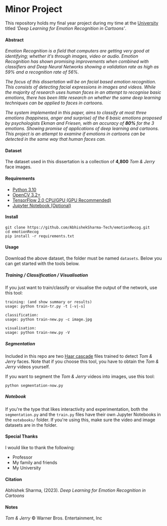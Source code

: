 # Minor Project

This repository holds my final year project during my time at the [University](https://www.google.com/) titled *'Deep Learning for Emotion Recognition in Cartoons'*.

#### Abstract

*Emotion Recognition is a field that computers are getting very good at identifying; whether it's through images, video or audio. Emotion Recognition has shown promising improvements when combined with classifiers and Deep Neural Networks showing a validation rate as high as 59% and a recognition rate of 56%.*

*The focus of this dissertation will be on facial based emotion recognition. This consists of detecting facial expressions in images and videos. While the majority of research uses human faces in an attempt to recognise basic emotions, there has been little research on whether the same deep learning techniques can be applied to faces in cartoons.*

*The system implemented in this paper, aims to classify at most three emotions (happiness, anger and surprise) of the 6 basic emotions proposed by psychologists Ekman and Friesen, with an accuracy of <b>80%</b> for the 3 emotions. Showing promise of applications of deep learning and cartoons. This project is an attempt to examine if emotions in cartoons can be detected in the same way that human faces can.*

#### Dataset

The dataset used in this dissertation is a collection of **4,800** *Tom & Jerry* face images. 

#### Requirements

+ [Python 3.10](https://python.org)
+ [OpenCV 3.2+](http://opencv.org/)
+ [TensorFlow 2.0 CPU/GPU (GPU Recommended)](https://tensorflow.org)
+ [Jupyter Notebook (Optional)](http://jupyter.org)

#### Install

```
git clone https://github.com/AbhishekSharma-Tech/emotionRecog.git
cd emotionRecog
pip install -r requirements.txt
```

#### Usage

Download the above dataset, the folder must be named `datasets`. Below you can get started with the tools below.

##### Training / Classification / Visualisation

If you just want to train/classify or visualise the output of the network, use this tool:

```
training: (and show summary or results)
usage: python train-tr.py -t [-v|-s]

classification:
usage: python train-new.py -c image.jpg

visualisation:
usage: python train-new.py -V
```

##### Segmentation

Included in this repo are two [Haar cascade](https://en.m.wikipedia.org/wiki/Viola%E2%80%93Jones_object_detection_framework) files trained to detect *Tom & Jerry* faces. Note that if you choose this tool, you have to obtain the *Tom & Jerry* videos yourself.

If you want to segment the *Tom & Jerry* videos into images, use this tool:

```
python segmentation-now.py
```

##### Notebook

If you're the type that likes interactivity and experimentation, both the `segmentation.py` and the `train.py` files have their own Jupyter Notebooks in the `notebooks/` folder. If you're using this, make sure the video and image datasets are in the folder.

#### Special Thanks
I would like to thank the following:

+ Professor 
+ My family and friends
+ My University

#### Citation
Abhishek Sharma, (2023). *Deep Learning for Emotion Recognition in Cartoons*

#### Notes

_Tom & Jerry_ © Warner Bros. Entertainment, Inc


